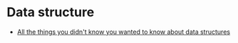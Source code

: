 # Data structure

- [All the things you didn't know you wanted to know about data structures](https://github.com/thejameskyle/itsy-bitsy-data-structures)

